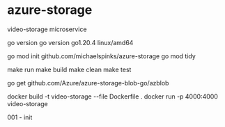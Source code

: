 # azure-storage
video-storage microservice

go version
go version go1.20.4 linux/amd64

go mod init github.com/michaelspinks/azure-storage
go mod tidy

make run
make build
make clean
make test

go get github.com/Azure/azure-storage-blob-go/azblob


docker build -t video-storage --file Dockerfile .
docker run -p 4000:4000 video-storage

001 - init